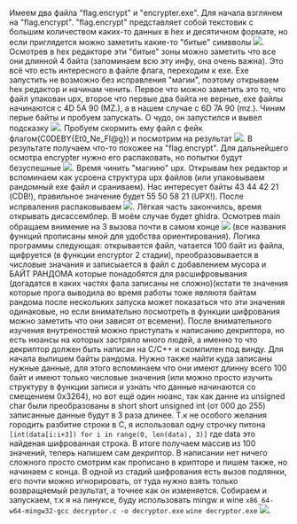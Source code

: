 Имеем два файла "flag.encrypt" и "encrypter.exe".
Для начала взглянем на "flag.encrypt". "flag.encrypt" представляет собой текстовик с большим количеством каких-то данных в hex и десятичном формате, но если приглядется можно заметить какие-то "битые" симвволы ![](url). Осмотрев в hex редакторе эти "битые" зоны можно заметить что все они длинной 4 байта (запоминаем всю эту инфу, она очень важна).
Это всё что есть интересного в файле флага, переходим к exe. Exe запустить не возможно без исправления "магии", поэтому открываем hex редактор и начинам ченить. Первое что можно заметить это то, что файл упакован upx, второе что первые два байта не верные, exe файлы начинаются с 4D 5A 90 (MZ.), а в нашем случае с 6D 7A 90 (mz.). Чиним перые байты и пробуем запускать. О чудо, он запустился и вывел подсказку ![](url). Пробуем скормить ему файл с фейк флагом(C0DEBY{Et0_Ne_Fl@g})	и посмотрим на результат ![](url). В результате получаем что-то похожее на "flag.encrypt".
Для дальнейшего осмотра encrypter нужно его распаковать, но попытки будут безуспешные ![](url). Время чинить "магиию" upx. Открывам hex редактор и вспоминаем как усроена структура upx файлов (или упаковываем рандомный exe файл и сраниваем). Нас интересует байты 43 44 42 21 (CDB!), правильное значение будет 55 50 58 21 (UPX!). После испрваления распаковываем ![](url).
Лёгкая часть закончилсь, время открывать дисассемблер. В моём случае будет ghidra. Осмотрев main обращаем внимение на 3 вызова почти в самом конце ![](url) (все названия функций прописаны мной для удобства ориентирования). Логика программы следующая: открывается файл, чатается 100 байт из файла, щифруется (в функции encryptor 2 стадии), преобразовывается в числовые значания и записыается в файл с добавлением мусора и БАЙТ РАНДОМА которые понадобятся для расшифровывания (догадатся в каких частях фала записаны не сложно)(кстати те значения которые прога выводила во время работы тоже являютя байтам рандома после нескольких запуска может показаться что эти значения одинаковые, но если внимательно посмотреть в функции шифрования можно заметить что они зависят от всемени).
После внимательного изучения внутреностей можно приступать к написанию декриптора, но есть нюансы на которых застряло много людей, а именно то что декриптор должен быть написан на C/C++ и скомпилен под винду. Для начала выпишем байты рандома. Нужно также найти куда записаны нужные данные, для этого вспоминаем что они имеют длинну всего 100 байт и имеют только числовые значения (или можно просто изучить структуру в функции записи и узнать что данные начинаются со смещением 0x3264), но вот ещё один нюанс, так как данне из unsigned char были преобразованы в short short unsigned int (от 000 до 255) записанные данные будут в 3 раза длинее. Т.к не особого желания городить разбитие строки в C, я использовал одну строчку питона ```[int(data[i:i+3]) for i in range(0, len(data), 3)]``` где data это найденая шифрованная строка. В итоге получаем массив из 100 значений, теперь напишем сам декриптор. В написании нет ничего сложного просто смотрим как прописано в крипторе и пишем также, но начинаем с конца. В одной из стадий шифрования есть вызов подлянки, его почти можно игнорировать, от туда нужно взять только возвращяемый результат, а точнее как он изменяется.
Собираем и запускаем, т.к я на линуксе, буду использовать mingw и wine ```x86_64-w64-mingw32-gcc decryptor.c -o decryptor.exe``` ```wine decryptor.exe``` ![](url).
